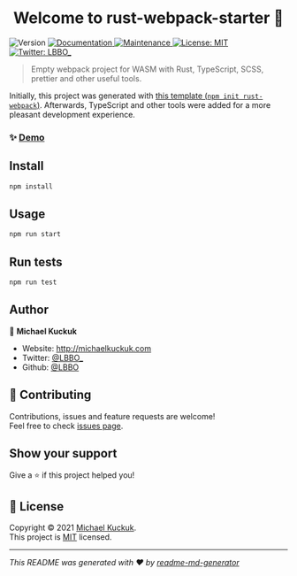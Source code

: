<h1 align="center">Welcome to rust-webpack-starter 👋</h1>
<p>
  <img alt="Version" src="https://img.shields.io/badge/version-0.1.0-blue.svg?cacheSeconds=2592000" />
  <a href="https://github.com/LBBO/rust-wasm-starter#readme" target="_blank">
    <img alt="Documentation" src="https://img.shields.io/badge/documentation-yes-brightgreen.svg" />
  </a>
  <a href="https://github.com/LBBO/rust-wasm-starter/graphs/commit-activity" target="_blank">
    <img alt="Maintenance" src="https://img.shields.io/badge/Maintained%3F-yes-green.svg" />
  </a>
  <a href="https://github.com/LBBO/rust-wasm-starter/blob/main/LICENSE" target="_blank">
    <img alt="License: MIT" src="https://img.shields.io/github/license/LBBO/rust-webpack-starter" />
  </a>
  <a href="https://twitter.com/LBBO_" target="_blank">
    <img alt="Twitter: LBBO_" src="https://img.shields.io/twitter/follow/LBBO_.svg?style=social" />
  </a>
</p>

> Empty webpack project for WASM with Rust, TypeScript, SCSS, prettier and other
> useful tools.

Initially, this project was generated with
[this template (`npm init rust-webpack`)](https://github.com/rustwasm/rust-webpack-template).
Afterwards, TypeScript and other tools were added for a more pleasant
development experience.

### ✨ [Demo](http://lbbo.github.io/rust-wasm-starter/)

## Install

```sh
npm install
```

## Usage

```sh
npm run start
```

## Run tests

```sh
npm run test
```

## Author

👤 **Michael Kuckuk**

- Website: http://michaelkuckuk.com
- Twitter: [@LBBO\_](https://twitter.com/LBBO_)
- Github: [@LBBO](https://github.com/LBBO)

## 🤝 Contributing

Contributions, issues and feature requests are welcome!<br />Feel free to check
[issues page](https://github.com/LBBO/rust-wasm-starter/issues).

## Show your support

Give a ⭐️ if this project helped you!

## 📝 License

Copyright © 2021 [Michael Kuckuk](https://github.com/LBBO).<br /> This project
is [MIT](https://github.com/LBBO/rust-wasm-starter/blob/main/LICENSE) licensed.

---

_This README was generated with ❤️ by
[readme-md-generator](https://github.com/kefranabg/readme-md-generator)_
